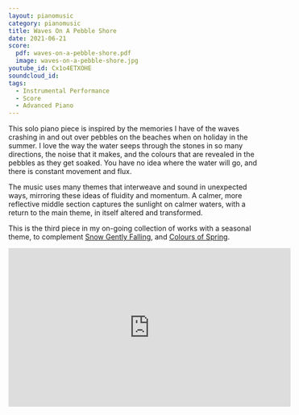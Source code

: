 ```yaml
---
layout: pianomusic
category: pianomusic
title: Waves On A Pebble Shore
date: 2021-06-21
score:
  pdf: waves-on-a-pebble-shore.pdf
  image: waves-on-a-pebble-shore.jpg
youtube_id: Cx1o4ETXOHE
soundcloud_id: 
tags:
  - Instrumental Performance
  - Score
  - Advanced Piano
---
```


This solo piano piece is inspired by the memories I have of the waves crashing in and out over pebbles on the beaches when on holiday in the summer. I love the way the water seeps through the stones in so many directions, the noise that it makes, and the colours that are revealed in the pebbles as they get soaked. You have no idea where the water will go, and there is constant movement and flux.

The music uses many themes that interweave and sound in unexpected ways, mirroring these ideas of fluidity and momentum. A calmer, more reflective middle section captures the sunlight on calmer waters, with a return to the main theme, in itself altered and transformed.

This is the third piece in my on-going collection of works with a seasonal theme, to complement [Snow Gently Falling](https://www.bakertunes.com/pianomusic/snow-gently-falling/), and [Colours of Spring](https://www.bakertunes.com/pianomusic/colours-of-spring//).

<iframe width="560" height="315" src="https://www.youtube.com/embed/Cx1o4ETXOHE" title="YouTube video player" frameborder="0" allow="accelerometer; autoplay; clipboard-write; encrypted-media; gyroscope; picture-in-picture" allowfullscreen></iframe>
